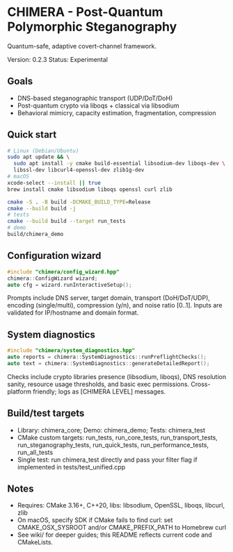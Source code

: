 # CHIMERA - Post-Quantum Polymorphic Steganography

Quantum-safe, adaptive covert-channel framework.

Version: 0.2.3
Status: Experimental

## Goals
- DNS-based steganographic transport (UDP/DoT/DoH)
- Post-quantum crypto via liboqs + classical via libsodium
- Behavioral mimicry, capacity estimation, fragmentation, compression

## Quick start
```bash
# Linux (Debian/Ubuntu)
sudo apt update && \
  sudo apt install -y cmake build-essential libsodium-dev liboqs-dev \
  libssl-dev libcurl4-openssl-dev zlib1g-dev
# macOS
xcode-select --install || true
brew install cmake libsodium liboqs openssl curl zlib

cmake -S . -B build -DCMAKE_BUILD_TYPE=Release
cmake --build build -j
# tests
cmake --build build --target run_tests
# demo
build/chimera_demo
```

## Configuration wizard
```cpp
#include "chimera/config_wizard.hpp"
chimera::ConfigWizard wizard;
auto cfg = wizard.runInteractiveSetup();
```
Prompts include DNS server, target domain, transport (DoH/DoT/UDP),
encoding (single/multi), compression (y/n), and noise ratio [0..1].
Inputs are validated for IP/hostname and domain format.

## System diagnostics
```cpp
#include "chimera/system_diagnostics.hpp"
auto reports = chimera::SystemDiagnostics::runPreflightChecks();
auto text = chimera::SystemDiagnostics::generateDetailedReport();
```
Checks include crypto libraries presence (libsodium, liboqs), DNS
resolution sanity, resource usage thresholds, and basic exec permissions.
Cross-platform friendly; logs as [CHIMERA LEVEL] messages.

## Build/test targets
- Library: chimera_core; Demo: chimera_demo; Tests: chimera_test
- CMake custom targets: run_tests, run_core_tests, run_transport_tests,
  run_steganography_tests, run_quick_tests, run_performance_tests,
  run_all_tests
- Single test: run chimera_test directly and pass your filter flag if
  implemented in tests/test_unified.cpp

## Notes
- Requires: CMake 3.16+, C++20, libs: libsodium, OpenSSL, liboqs, libcurl,
  zlib
- On macOS, specify SDK if CMake fails to find curl: set
  CMAKE_OSX_SYSROOT and/or CMAKE_PREFIX_PATH to Homebrew curl
- See wiki/ for deeper guides; this README reflects current code and
  CMakeLists.
